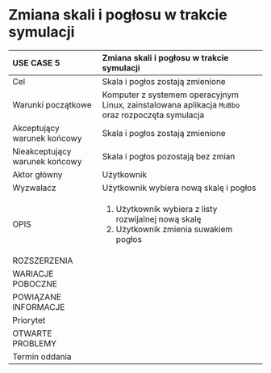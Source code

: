 # Zmiana skali i pogłosu w trakcie symulacji

<table>
  <thead>
    <tr>
      <th style="text-align:left">USE CASE 5</th>
      <th style="text-align:left">Zmiana skali i pogłosu w trakcie symulacji</th>
    </tr>
  </thead>
  <tbody>
    <tr>
      <td style="text-align:left">Cel</td>
      <td style="text-align:left">Skala i pogłos zostają zmienione</td>
    </tr>
    <tr>
      <td style="text-align:left">Warunki początkowe</td>
      <td style="text-align:left">Komputer z systemem operacyjnym Linux, zainstalowana aplikacja <code>MuBbo</code> oraz rozpoczęta symulacja</td>
    </tr>
    <tr>
      <td style="text-align:left">Akceptujący warunek końcowy</td>
      <td style="text-align:left">Skala i pogłos zostają zmienione</td>
    </tr>
    <tr>
      <td style="text-align:left">Nieakceptujący warunek końcowy</td>
      <td style="text-align:left">Skala i pogłos pozostają bez zmian</td>
    </tr>
    <tr>
      <td style="text-align:left">Aktor główny</td>
      <td style="text-align:left">Użytkownik</td>
    </tr>
    <tr>
      <td style="text-align:left">Wyzwalacz</td>
      <td style="text-align:left">Użytkownik wybiera nową skalę i pogłos</td>
    </tr>
    <tr>
      <td style="text-align:left">OPIS</td>
      <td style="text-align:left">
        <ol>
          <li>Użytkownik wybiera z listy rozwijalnej nową skalę</li>
          <li>Użytkownik zmienia suwakiem pogłos</li>
        </ol>
      </td>
    </tr>
    <tr>
      <td style="text-align:left">ROZSZERZENIA</td>
      <td style="text-align:left"></td>
    </tr>
    <tr>
      <td style="text-align:left">WARIACJE POBOCZNE</td>
      <td style="text-align:left"></td>
    </tr>
    <tr>
      <td style="text-align:left">POWIĄZANE INFORMACJE</td>
      <td style="text-align:left"></td>
    </tr>
    <tr>
      <td style="text-align:left">Priorytet</td>
      <td style="text-align:left"></td>
    </tr>
    <tr>
      <td style="text-align:left">OTWARTE PROBLEMY</td>
      <td style="text-align:left"></td>
    </tr>
    <tr>
      <td style="text-align:left">Termin oddania</td>
      <td style="text-align:left"></td>
    </tr>
  </tbody>
</table>
